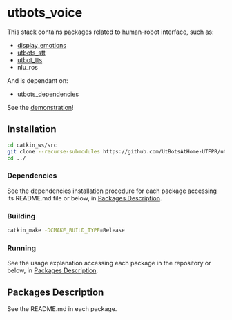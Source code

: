 # utbots_voice

This stack contains packages related to human-robot interface, such as:

- [display_emotions](https://github.com/UtBotsAtHome-UTFPR/display_emotions/tree/574f91eab071ab4ef88e66dae85b1703996774e3)
- [utbots_stt](https://github.com/UtBotsAtHome-UTFPR/utbots_voice/blob/master/utbots_stt)
- [utbot_tts](https://github.com/UtBotsAtHome-UTFPR/utbots_voice/tree/master/utbots_tts)
- nlu_ros

And is dependant on:

- [utbots_dependencies](https://github.com/UtBotsAtHome-UTFPR/utbots_dependencies)

See the [demonstration](https://www.youtube.com/watch?v=4TaugaMfJ-8)!

## Installation

```bash 
cd catkin_ws/src
git clone --recurse-submodules https://github.com/UtBotsAtHome-UTFPR/utbots_voice.git
cd ../
```

### Dependencies

See the dependencies installation procedure for each package accessing its README.md file or below, in [Packages Description](#packages-description).

### Building

```bash
catkin_make -DCMAKE_BUILD_TYPE=Release
```

### Running

See the usage explanation accessing each package in the repository or below, in [Packages Description](#packages-description).

## Packages Description

See the README.md in each package.
